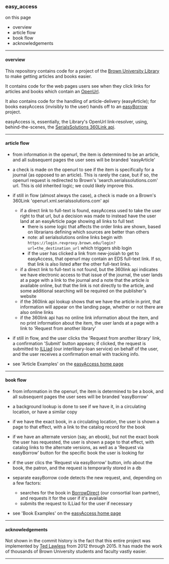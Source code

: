 
### easy_access

on this page
- overview
- article flow
- book flow
- acknowledgements

---

#### overview

This repository contains code for a project of the [Brown University Library](http://library.brown.edu) to make getting articles and books easier.

It contains code for the web pages users see when they click links for articles and books which contain an [OpenUrl](https://en.wikipedia.org/wiki/OpenURL).

It also contains code for the handling of article-delivery (easyArticle); for books easyAccess (invisibly to the user) hands off to an [easyBorrow](https://github.com/birkin/easyborrow_controller) project.

easyAccess is, essentially, the Library's OpenUrl link-resolver, using, behind-the-scenes, the [SerialsSolutions 360Link api](http://www.proquest.com/products-services/discovery-services/360-Link.html).

---

#### article flow

- from information in the openurl, the item is determined to be an article, and all subsequent pages the user sees will be branded 'easyArticle'

- a check is made on the openurl to see if the item is specifically for a journal (as opposed to an article). This is rarely the case, but if so, the openurl request is redirected to Brown's 'search.serialssolutions.com' url. This is old inherited logic; we could likely improve this.

- if still in flow (almost always the case), a check is made on a Brown's 360Link 'openurl.xml.serialssolutions.com' api
    - if a direct link to full-text is found, easyAccess used to take the user right to that url, but a decision was made to instead have the user land at an easyArticle page showing all links to full text
        - there is some logic that affects the order links are shown, based on librarians defining which sources are better than others
        - note: all serialsolutions online links begin with `https://login.revproxy.brown.edu/login?url=the_destination_url` which triggers shib login
        - if the user has clicked a link from new-josiah to get to easyAccess, that openurl may contain an EDS full-text link. If so, that link is also listed after the other full-text links.
    - if a direct link to full-text is not found, but the 360link api indicates we have electronic access to that issue of the journal, the user lands at a page with a link to the journal and a note that the article _is_ available online, but that the link is not directly to the article, and some additional searching will be required on the publisher's website
    - if the 360link api lookup shows that we have the article in print, that information will appear on the landing page, whether or not there are also online links
    - if the 360link api has no online link information about the item, and no print information about the item, the user lands at a page with a link to 'Request from another library'

- if still in flow, and the user clicks the 'Request from another library' link, a confirmation 'Submit' button appears; if clicked, the request is submitted to [ILLiad](https://www.atlas-sys.com/illiad/) (our interlibary-loan service) on behalf of the user, and the user receives a confirmation email with tracking info.

- see 'Article Examples' on the [easyAccess home page](https://library.brown.edu/easyaccess/find/)

---

#### book flow

- from information in the openurl, the item is determined to be a book, and all subsequent pages the user sees will be branded 'easyBorrow'

- a background lookup is done to see if we have it, in a circulating location, or have a similar copy

- if we have the exact book, in a circulating location, the user is shown a page to that effect, with a link to the catalog record for the book

- if we have an alternate version (say, an ebook), but not the exact book the user has requested, the user is shown a page to that effect, with catalog links to the alternate versions, as well as a 'Request via easyBorrow' button for the specific book the user is looking for

- if the user clics the 'Request via easyBorrow' button, info about the book, the patron, and the request is temporarily stored in a db

- separate easyBorrow code detects the new request, and, depending on a few factors:
    - searches for the book in [BorrowDirect](http://www.borrowdirect.org) (our consortial loan partner), and requests it for the user if it's available
    - submits the request to ILLiad for the user if necessary

- see 'Book Examples' on the [easyAccess home page](https://library.brown.edu/easyaccess/find/)

---

#### acknowledgements

Not shown in the commit history is the fact that this entire project was implemented by [Ted Lawless](https://github.com/lawlesst) from 2012 through 2015. It has made the work of thousands of Brown University students and faculty vastly easier.

---
